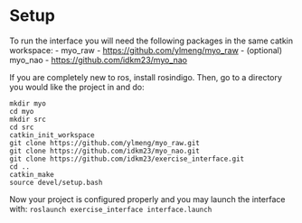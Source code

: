 Setup
=====
To run the interface you will need the following packages in the same catkin workspace:
    - myo_raw - https://github.com/ylmeng/myo_raw
    - (optional) myo_nao - https://github.com/idkm23/myo_nao

If you are completely new to ros, install rosindigo. Then, go to a directory you would like the project in and do:
```
mkdir myo
cd myo
mkdir src
cd src
catkin_init_workspace
git clone https://github.com/ylmeng/myo_raw.git
git clone https://github.com/idkm23/myo_nao.git
git clone https://github.com/idkm23/exercise_interface.git
cd ..
catkin_make
source devel/setup.bash
```

Now your project is configured properly and you may launch the interface with:
```roslaunch exercise_interface interface.launch```
